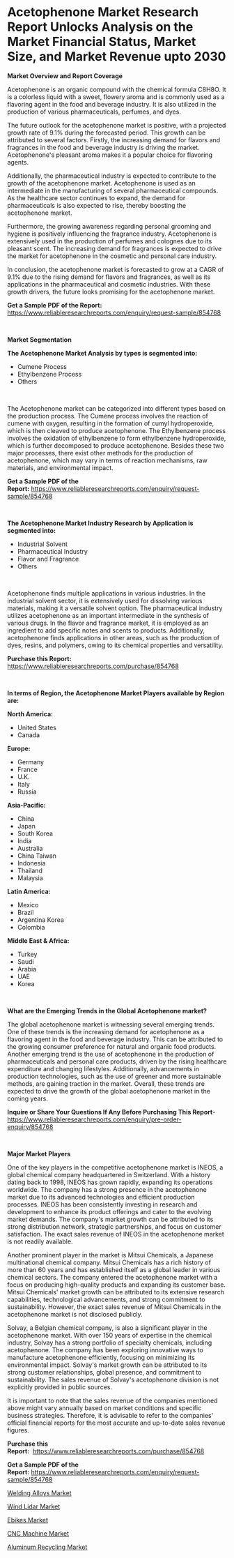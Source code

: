 <p><h1>Acetophenone Market Research Report Unlocks Analysis on the Market Financial Status, Market Size, and Market Revenue upto 2030</h1></p><p><strong>Market Overview and Report Coverage</strong></p>
<p><p>Acetophenone is an organic compound with the chemical formula C8H8O. It is a colorless liquid with a sweet, flowery aroma and is commonly used as a flavoring agent in the food and beverage industry. It is also utilized in the production of various pharmaceuticals, perfumes, and dyes.</p><p>The future outlook for the acetophenone market is positive, with a projected growth rate of 9.1% during the forecasted period. This growth can be attributed to several factors. Firstly, the increasing demand for flavors and fragrances in the food and beverage industry is driving the market. Acetophenone's pleasant aroma makes it a popular choice for flavoring agents.</p><p>Additionally, the pharmaceutical industry is expected to contribute to the growth of the acetophenone market. Acetophenone is used as an intermediate in the manufacturing of several pharmaceutical compounds. As the healthcare sector continues to expand, the demand for pharmaceuticals is also expected to rise, thereby boosting the acetophenone market.</p><p>Furthermore, the growing awareness regarding personal grooming and hygiene is positively influencing the fragrance industry. Acetophenone is extensively used in the production of perfumes and colognes due to its pleasant scent. The increasing demand for fragrances is expected to drive the market for acetophenone in the cosmetic and personal care industry.</p><p>In conclusion, the acetophenone market is forecasted to grow at a CAGR of 9.1% due to the rising demand for flavors and fragrances, as well as its applications in the pharmaceutical and cosmetic industries. With these growth drivers, the future looks promising for the acetophenone market.</p></p>
<p><strong>Get a Sample PDF of the Report:</strong> <a href="https://www.reliableresearchreports.com/enquiry/request-sample/854768">https://www.reliableresearchreports.com/enquiry/request-sample/854768</a></p>
<p>&nbsp;</p>
<p><strong>Market Segmentation</strong></p>
<p><strong>The Acetophenone Market Analysis by types is segmented into:</strong></p>
<p><ul><li>Cumene Process</li><li>Ethylbenzene Process</li><li>Others</li></ul></p>
<p>&nbsp;</p>
<p><p>The Acetophenone market can be categorized into different types based on the production process. The Cumene process involves the reaction of cumene with oxygen, resulting in the formation of cumyl hydroperoxide, which is then cleaved to produce acetophenone. The Ethylbenzene process involves the oxidation of ethylbenzene to form ethylbenzene hydroperoxide, which is further decomposed to produce acetophenone. Besides these two major processes, there exist other methods for the production of acetophenone, which may vary in terms of reaction mechanisms, raw materials, and environmental impact.</p></p>
<p><strong>Get a Sample PDF of the Report:</strong>&nbsp;<a href="https://www.reliableresearchreports.com/enquiry/request-sample/854768">https://www.reliableresearchreports.com/enquiry/request-sample/854768</a></p>
<p>&nbsp;</p>
<p><strong>The Acetophenone Market Industry Research by Application is segmented into:</strong></p>
<p><ul><li>Industrial Solvent</li><li>Pharmaceutical Industry</li><li>Flavor and Fragrance</li><li>Others</li></ul></p>
<p>&nbsp;</p>
<p><p>Acetophenone finds multiple applications in various industries. In the industrial solvent sector, it is extensively used for dissolving various materials, making it a versatile solvent option. The pharmaceutical industry utilizes acetophenone as an important intermediate in the synthesis of various drugs. In the flavor and fragrance market, it is employed as an ingredient to add specific notes and scents to products. Additionally, acetophenone finds applications in other areas, such as the production of dyes, resins, and polymers, owing to its chemical properties and versatility.</p></p>
<p><strong>Purchase this Report:</strong>&nbsp; <a href="https://www.reliableresearchreports.com/purchase/854768">https://www.reliableresearchreports.com/purchase/854768</a></p>
<p>&nbsp;</p>
<p><strong>In terms of Region, the Acetophenone Market Players available by Region are:</strong></p>
<p>
    <p> <strong> North America: </strong>
        <ul>
            <li>United States</li>
            <li>Canada</li>
        </ul>
        </p> 
    <p> <strong> Europe: </strong>
        <ul>
            <li>Germany</li>
            <li>France</li>
            <li>U.K.</li>
            <li>Italy</li>
            <li>Russia</li>
        </ul>
        </p> 
    <p> <strong> Asia-Pacific: </strong>
        <ul>
            <li>China</li>
            <li>Japan</li>
            <li>South Korea</li>
            <li>India</li>
            <li>Australia</li>
            <li>China Taiwan</li>
            <li>Indonesia</li>
            <li>Thailand</li>
            <li>Malaysia</li>
        </ul>
        </p> 
    <p> <strong> Latin America: </strong>
        <ul>
            <li>Mexico</li>
            <li>Brazil</li>
            <li>Argentina Korea</li>
            <li>Colombia</li>
        </ul>
        </p> 
    <p> <strong> Middle East & Africa: </strong>
        <ul>
            <li>Turkey</li>
            <li>Saudi</li>
            <li>Arabia</li>
            <li>UAE</li>
            <li>Korea</li>
        </ul>
    </p>
    </p>
<p>&nbsp;</p>
<p><strong>What are the Emerging Trends in the Global Acetophenone market?</strong></p>
<p><p>The global acetophenone market is witnessing several emerging trends. One of these trends is the increasing demand for acetophenone as a flavoring agent in the food and beverage industry. This can be attributed to the growing consumer preference for natural and organic food products. Another emerging trend is the use of acetophenone in the production of pharmaceuticals and personal care products, driven by the rising healthcare expenditure and changing lifestyles. Additionally, advancements in production technologies, such as the use of greener and more sustainable methods, are gaining traction in the market. Overall, these trends are expected to drive the growth of the global acetophenone market in the coming years.</p></p>
<p><strong>Inquire or Share Your Questions If Any Before Purchasing This Report</strong>- <a href="https://www.reliableresearchreports.com/enquiry/pre-order-enquiry/854768">https://www.reliableresearchreports.com/enquiry/pre-order-enquiry/854768</a></p>
<p>&nbsp;</p>
<p><strong>Major Market Players</strong></p>
<p><p>One of the key players in the competitive acetophenone market is INEOS, a global chemical company headquartered in Switzerland. With a history dating back to 1998, INEOS has grown rapidly, expanding its operations worldwide. The company has a strong presence in the acetophenone market due to its advanced technologies and efficient production processes. INEOS has been consistently investing in research and development to enhance its product offerings and cater to the evolving market demands. The company's market growth can be attributed to its strong distribution network, strategic partnerships, and focus on customer satisfaction. The exact sales revenue of INEOS in the acetophenone market is not readily available.</p><p>Another prominent player in the market is Mitsui Chemicals, a Japanese multinational chemical company. Mitsui Chemicals has a rich history of more than 60 years and has established itself as a global leader in various chemical sectors. The company entered the acetophenone market with a focus on producing high-quality products and expanding its customer base. Mitsui Chemicals' market growth can be attributed to its extensive research capabilities, technological advancements, and strong commitment to sustainability. However, the exact sales revenue of Mitsui Chemicals in the acetophenone market is not disclosed publicly.</p><p>Solvay, a Belgian chemical company, is also a significant player in the acetophenone market. With over 150 years of expertise in the chemical industry, Solvay has a strong portfolio of specialty chemicals, including acetophenone. The company has been exploring innovative ways to manufacture acetophenone efficiently, focusing on minimizing its environmental impact. Solvay's market growth can be attributed to its strong customer relationships, global presence, and commitment to sustainability. The sales revenue of Solvay's acetophenone division is not explicitly provided in public sources.</p><p>It is important to note that the sales revenue of the companies mentioned above might vary annually based on market conditions and specific business strategies. Therefore, it is advisable to refer to the companies' official financial reports for the most accurate and up-to-date sales revenue figures.</p></p>
<p><strong>Purchase this Report:</strong>&nbsp;&nbsp;<a href="https://www.reliableresearchreports.com/purchase/854768">https://www.reliableresearchreports.com/purchase/854768</a></p>
<p></p>
<p><strong>Get a Sample PDF of the Report:</strong>&nbsp;<a href="https://www.reliableresearchreports.com/enquiry/request-sample/854768">https://www.reliableresearchreports.com/enquiry/request-sample/854768</a></p>
<p><p><a href="https://github.com/lilstefpacute/Market-Research-Report-List-1/blob/main/welding-alloys-market.md">Welding Alloys Market</a></p><p><a href="https://medium.com/@trystanward/wind-lidar-market-trends-and-market-analysis-forecasted-for-period-2023-2030-3dd103d5ef47">Wind Lidar Market</a></p><p><a href="https://medium.com/@kavonhansen3626/ebikes-market-research-report-its-history-and-forecast-2023-to-2030-4dc8f19dfca5">Ebikes Market</a></p><p><a href="https://medium.com/@larrycrooks1923/cnc-machine-market-insight-market-trends-growth-forecasted-from-2023-to-2030-cef806c52031">CNC Machine Market</a></p><p><a href="https://github.com/rexevange/Market-Research-Report-List-1/blob/main/aluminum-recycling-market.md">Aluminum Recycling Market</a></p></p>